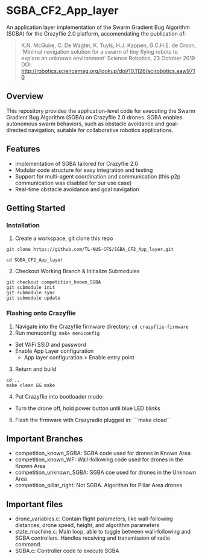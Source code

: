 # SGBA_CF2_App_layer

An application layer implementation of the Swarm Gradient Bug Algorithm (SGBA) for the Crazyflie 2.0 platform, accomendating the publication of:

> K.N. McGuire, C. De Wagter, K. Tuyls, H.J. Kappen, G.C.H.E. de Croon,
> 'Minimal navigation solution for a swarm of tiny flying robots to explore an unknown environment'
> Science Robotics, 23 October 2019 
> DOI: http://robotics.sciencemag.org/lookup/doi/10.1126/scirobotics.aaw9710


## Overview

This repository provides the application-level code for executing the Swarm Gradient Bug Algorithm (SGBA) on Crazyflie 2.0 drones. SGBA enables autonomous swarm behaviors, such as obstacle avoidance and goal-directed navigation, suitable for collaborative robotics applications.

## Features

- Implementation of SGBA tailored for Crazyflie 2.0
- Modular code structure for easy integration and testing
- Support for multi-agent coordination and communication (this p2p communication was disabled for our use case)
- Real-time obstacle avoidance and goal navigation

## Getting Started
### Installation
1. Create a workspace, git clone this repo
```
git clone https://github.com/TL-NUS-CFS/SGBA_CF2_App_layer.git

cd SGBA_CF2_App_layer 
```

2. Checkout Working Branch & Initialize Submodules
```
git checkout competition_known_SGBA
git submodule init
git submodule sync
git submodule update
```

### Flashing onto Crazyflie
1. Navigate into the Crazyflie firmware directory:
```cd crazyflie-firmware```
2. Run menuconfig: ```make menuconfig```
- Set WiFi SSID and password
- Enable App Layer configuration
    - App layer configuration > Enable entry point
3. Return and build
```
cd ..
make clean && make
```
4. Put Crazyflie into bootloader mode:
- Turn the drone off,  hold power button until blue LED blinks
5. Flash the firmware with Crazyradio plugged in: ```make cload``

## Important Branches
- competition_known_SGBA: SGBA code used for drones in Known Area
- competition_known_WF: Wall-following code used for drones in the Known Area
- competition_unknown_SGBA: SGBA coe used for drones in the Unknown Area
- competition_pillar_right: Not SGBA. Algorithm for Pillar Area drones

## Important files
- drone_variables.c: Contain flight parameters, like wall-following distances, drone speed, height, and algorithm parameters
- state_machine.c: Main loop, able to toggle between wall-following and SGBA controllers. Handles receiving and transmission of radio command.
- SGBA.c: Controller code to execute SGBA
